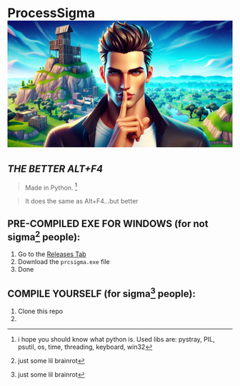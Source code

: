 # **ProcessSigma ![*normally the icon but not here idk why*](https://github.com/NoOneIsHereFr/ProcessSigma/blob/main/sigmaprc.jpeg?raw=true)**
*THE BETTER ALT+F4*
----------------------------------------------
> Made in Python. [^1]

> It does the same as Alt+F4...but better

## PRE-COMPILED EXE FOR WINDOWS (for not sigma[^2] people):
1. Go to the [Releases Tab](https://github.com/NoOneIsHereFr/ProcessSigma/releases)
2. Download the `prcsigma.exe` file
3. Done

## COMPILE YOURSELF (for sigma[^2] people):
1. Clone this repo
2. 

[^1]: i hope you should know what python is. Used libs are: pystray, PIL, psutil, os, time, threading, keyboard, win32
[^2]: just some lil brainrot
